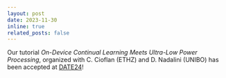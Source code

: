 ```yaml
---
layout: post
date: 2023-11-30
inline: true
related_posts: false
---
```


Our tutorial _On-Device Continual Learning Meets Ultra-Low Power Processing_, organized with C. Cioflan (ETHZ) and D. Nadalini (UNIBO) has been accepted at [DATE24](https://www.date-conference.com/embedded-tutorial/et02)!


